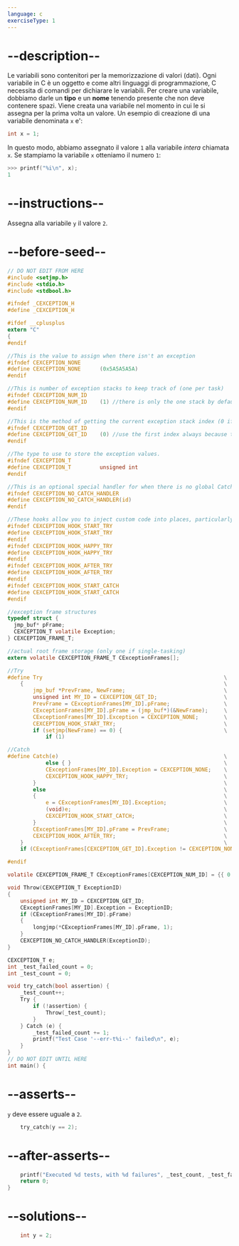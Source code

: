 ```yaml
---
language: c
exerciseType: 1
---
```


# --description--

Le variabili sono contenitori per la memorizzazione di valori (dati).
Ogni variabile in C è un oggetto e come altri linguaggi di programmazione, C necessita di comandi per dichiarare le variabili.
Per creare una variabile, dobbiamo darle un **tipo** e un **nome** tenendo presente che non deve contenere spazi.
Viene creata una variabile nel momento in cui le si assegna per la prima volta un valore.
Un esempio di creazione di una variabile denominata `x` e':
```c
int x = 1;
```
In questo modo, abbiamo assegnato il valore `1` alla variabile _intera_ chiamata `x`.
Se stampiamo la variabile `x` otteniamo il numero `1`:
```c
>>> printf("%i\n", x);
1
```

# --instructions--

Assegna alla variabile `y` il valore `2`.

# --before-seed--

```c
// DO NOT EDIT FROM HERE
#include <setjmp.h>
#include <stdio.h>
#include <stdbool.h>

#ifndef _CEXCEPTION_H
#define _CEXCEPTION_H

#ifdef __cplusplus
extern "C"
{
#endif

//This is the value to assign when there isn't an exception
#ifndef CEXCEPTION_NONE
#define CEXCEPTION_NONE      (0x5A5A5A5A)
#endif

//This is number of exception stacks to keep track of (one per task)
#ifndef CEXCEPTION_NUM_ID
#define CEXCEPTION_NUM_ID    (1) //there is only the one stack by default
#endif

//This is the method of getting the current exception stack index (0 if only one stack)
#ifndef CEXCEPTION_GET_ID
#define CEXCEPTION_GET_ID    (0) //use the first index always because there is only one anyway
#endif

//The type to use to store the exception values.
#ifndef CEXCEPTION_T
#define CEXCEPTION_T         unsigned int
#endif

//This is an optional special handler for when there is no global Catch
#ifndef CEXCEPTION_NO_CATCH_HANDLER
#define CEXCEPTION_NO_CATCH_HANDLER(id)
#endif

//These hooks allow you to inject custom code into places, particularly useful for saving and restoring additional state
#ifndef CEXCEPTION_HOOK_START_TRY
#define CEXCEPTION_HOOK_START_TRY
#endif
#ifndef CEXCEPTION_HOOK_HAPPY_TRY
#define CEXCEPTION_HOOK_HAPPY_TRY
#endif
#ifndef CEXCEPTION_HOOK_AFTER_TRY
#define CEXCEPTION_HOOK_AFTER_TRY
#endif
#ifndef CEXCEPTION_HOOK_START_CATCH
#define CEXCEPTION_HOOK_START_CATCH
#endif

//exception frame structures
typedef struct {
  jmp_buf* pFrame;
  CEXCEPTION_T volatile Exception;
} CEXCEPTION_FRAME_T;

//actual root frame storage (only one if single-tasking)
extern volatile CEXCEPTION_FRAME_T CExceptionFrames[];

//Try
#define Try                                                         \
    {                                                               \
        jmp_buf *PrevFrame, NewFrame;                               \
        unsigned int MY_ID = CEXCEPTION_GET_ID;                     \
        PrevFrame = CExceptionFrames[MY_ID].pFrame;                 \
        CExceptionFrames[MY_ID].pFrame = (jmp_buf*)(&NewFrame);     \
        CExceptionFrames[MY_ID].Exception = CEXCEPTION_NONE;        \
        CEXCEPTION_HOOK_START_TRY;                                  \
        if (setjmp(NewFrame) == 0) {                                \
            if (1)

//Catch
#define Catch(e)                                                    \
            else { }                                                \
            CExceptionFrames[MY_ID].Exception = CEXCEPTION_NONE;    \
            CEXCEPTION_HOOK_HAPPY_TRY;                              \
        }                                                           \
        else                                                        \
        {                                                           \
            e = CExceptionFrames[MY_ID].Exception;                  \
            (void)e;                                                \
            CEXCEPTION_HOOK_START_CATCH;                            \
        }                                                           \
        CExceptionFrames[MY_ID].pFrame = PrevFrame;                 \
        CEXCEPTION_HOOK_AFTER_TRY;                                  \
    }                                                               \
    if (CExceptionFrames[CEXCEPTION_GET_ID].Exception != CEXCEPTION_NONE)

#endif

volatile CEXCEPTION_FRAME_T CExceptionFrames[CEXCEPTION_NUM_ID] = {{ 0 }};

void Throw(CEXCEPTION_T ExceptionID)
{
    unsigned int MY_ID = CEXCEPTION_GET_ID;
    CExceptionFrames[MY_ID].Exception = ExceptionID;
    if (CExceptionFrames[MY_ID].pFrame)
    {
        longjmp(*CExceptionFrames[MY_ID].pFrame, 1);
    }
    CEXCEPTION_NO_CATCH_HANDLER(ExceptionID);
}

CEXCEPTION_T e;
int _test_failed_count = 0;
int _test_count = 0;

void try_catch(bool assertion) {
    _test_count++;
    Try {
        if (!assertion) {
            Throw(_test_count);
        }
    } Catch (e) {
        _test_failed_count += 1;
        printf("Test Case '--err-t%i--' failed\n", e);
    }
}
// DO NOT EDIT UNTIL HERE
int main() {
```

# --asserts--

`y` deve essere uguale a `2`.

```c
    try_catch(y == 2);
```

# --after-asserts--

```c
    printf("Executed %d tests, with %d failures", _test_count, _test_failed_count);
    return 0;
}
```

# --solutions--

```c
    int y = 2;
```

